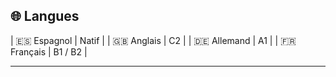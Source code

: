 ## 🌐 Langues

| 🇪🇸 Espagnol | Natif |
| 🇬🇧 Anglais | C2 |
| 🇩🇪 Allemand | A1 |
| 🇫🇷 Français | B1 / B2 |

---
